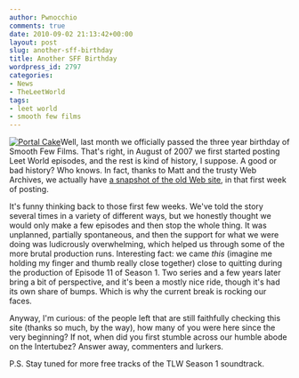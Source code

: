 ```yaml
---
author: Pwnocchio
comments: true
date: 2010-09-02 21:13:42+00:00
layout: post
slug: another-sff-birthday
title: Another SFF Birthday
wordpress_id: 2797
categories:
- News
- TheLeetWorld
tags:
- leet world
- smooth few films
---
```


[![Portal Cake](http://smoothfewfilms.com/wp-content/uploads/2010/09/birthday-portal.jpg)](http://smoothfewfilms.com/wp-content/uploads/2010/09/birthday-portal.jpg)Well, last month we officially passed the three year birthday of Smooth Few Films. That's right, in August of 2007 we first started posting Leet World episodes, and the rest is kind of history, I suppose. A good or bad history? Who knows. In fact, thanks to Matt and the trusty Web Archives, we actually have [a snapshot of the old Web site](http://web.archive.org/web/20070826232938/http://www.theleetworld.com/), in that first week of posting.

It's funny thinking back to those first few weeks. We've told the story several times in a variety of different ways, but we honestly thought we would only make a few episodes and then stop the whole thing. It was unplanned, partially spontaneous, and then the support for what we were doing was ludicrously overwhelming, which helped us through some of the more brutal production runs. Interesting fact: we came _this_ (imagine me holding my finger and thumb really close together) close to quitting during the production of Episode 11 of Season 1. Two series and a few years later bring a bit of perspective, and it's been a mostly nice ride, though it's had its own share of bumps. Which is why the current break is rocking our faces. 

Anyway, I'm curious: of the people left that are still faithfully checking this site (thanks so much, by the way), how many of you were here since the very beginning? If not, when did you first stumble across our humble abode on the Intertubez? Answer away, commenters and lurkers.

P.S. Stay tuned for more free tracks of the TLW Season 1 soundtrack. 
